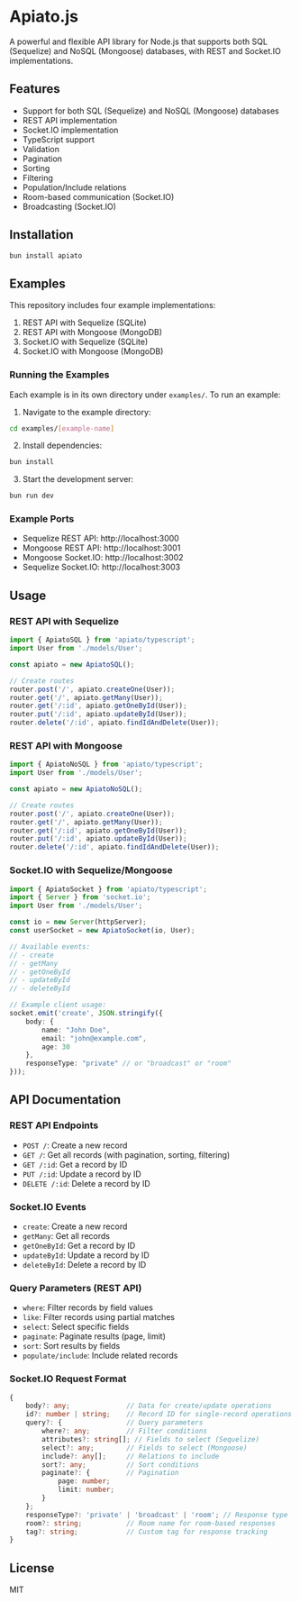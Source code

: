 # Apiato.js

A powerful and flexible API library for Node.js that supports both SQL (Sequelize) and NoSQL (Mongoose) databases, with REST and Socket.IO implementations.

## Features

- Support for both SQL (Sequelize) and NoSQL (Mongoose) databases
- REST API implementation
- Socket.IO implementation
- TypeScript support
- Validation
- Pagination
- Sorting
- Filtering
- Population/Include relations
- Room-based communication (Socket.IO)
- Broadcasting (Socket.IO)

## Installation

```bash
bun install apiato
```

## Examples

This repository includes four example implementations:

1. REST API with Sequelize (SQLite)
2. REST API with Mongoose (MongoDB)
3. Socket.IO with Sequelize (SQLite)
4. Socket.IO with Mongoose (MongoDB)

### Running the Examples

Each example is in its own directory under `examples/`. To run an example:

1. Navigate to the example directory:
```bash
cd examples/[example-name]
```

2. Install dependencies:
```bash
bun install
```

3. Start the development server:
```bash
bun run dev
```

### Example Ports

- Sequelize REST API: http://localhost:3000
- Mongoose REST API: http://localhost:3001
- Mongoose Socket.IO: http://localhost:3002
- Sequelize Socket.IO: http://localhost:3003

## Usage

### REST API with Sequelize

```typescript
import { ApiatoSQL } from 'apiato/typescript';
import User from './models/User';

const apiato = new ApiatoSQL();

// Create routes
router.post('/', apiato.createOne(User));
router.get('/', apiato.getMany(User));
router.get('/:id', apiato.getOneById(User));
router.put('/:id', apiato.updateById(User));
router.delete('/:id', apiato.findIdAndDelete(User));
```

### REST API with Mongoose

```typescript
import { ApiatoNoSQL } from 'apiato/typescript';
import User from './models/User';

const apiato = new ApiatoNoSQL();

// Create routes
router.post('/', apiato.createOne(User));
router.get('/', apiato.getMany(User));
router.get('/:id', apiato.getOneById(User));
router.put('/:id', apiato.updateById(User));
router.delete('/:id', apiato.findIdAndDelete(User));
```

### Socket.IO with Sequelize/Mongoose

```typescript
import { ApiatoSocket } from 'apiato/typescript';
import { Server } from 'socket.io';
import User from './models/User';

const io = new Server(httpServer);
const userSocket = new ApiatoSocket(io, User);

// Available events:
// - create
// - getMany
// - getOneById
// - updateById
// - deleteById

// Example client usage:
socket.emit('create', JSON.stringify({
    body: {
        name: "John Doe",
        email: "john@example.com",
        age: 30
    },
    responseType: "private" // or "broadcast" or "room"
}));
```

## API Documentation

### REST API Endpoints

- `POST /`: Create a new record
- `GET /`: Get all records (with pagination, sorting, filtering)
- `GET /:id`: Get a record by ID
- `PUT /:id`: Update a record by ID
- `DELETE /:id`: Delete a record by ID

### Socket.IO Events

- `create`: Create a new record
- `getMany`: Get all records
- `getOneById`: Get a record by ID
- `updateById`: Update a record by ID
- `deleteById`: Delete a record by ID

### Query Parameters (REST API)

- `where`: Filter records by field values
- `like`: Filter records using partial matches
- `select`: Select specific fields
- `paginate`: Paginate results (page, limit)
- `sort`: Sort results by fields
- `populate/include`: Include related records

### Socket.IO Request Format

```typescript
{
    body?: any;              // Data for create/update operations
    id?: number | string;    // Record ID for single-record operations
    query?: {                // Query parameters
        where?: any;         // Filter conditions
        attributes?: string[]; // Fields to select (Sequelize)
        select?: any;        // Fields to select (Mongoose)
        include?: any[];     // Relations to include
        sort?: any;          // Sort conditions
        paginate?: {         // Pagination
            page: number;
            limit: number;
        }
    };
    responseType?: 'private' | 'broadcast' | 'room'; // Response type
    room?: string;           // Room name for room-based responses
    tag?: string;            // Custom tag for response tracking
}
```

## License

MIT
